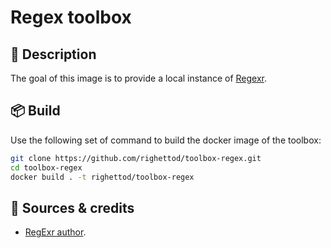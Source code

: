 # Regex toolbox

## 🎯 Description

The goal of this image is to provide a local instance of [Regexr](https://regexr.com/).

## 📦 Build

Use the following set of command to build the docker image of the toolbox:

```bash
git clone https://github.com/righettod/toolbox-regex.git
cd toolbox-regex
docker build . -t righettod/toolbox-regex
```

## 🤝 Sources & credits

* [RegExr author](https://github.com/gskinner/regexr).
